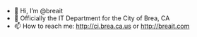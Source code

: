 - 👋 Hi, I’m @breait
- 🏢 Officially the IT Department for the City of Brea, CA
- 📫 How to reach me: http://ci.brea.ca.us or http://breait.com

<!---
breait/breait is a ✨ special ✨ repository because its `README.md` (this file) appears on your GitHub profile.
You can click the Preview link to take a look at your changes.
--->
